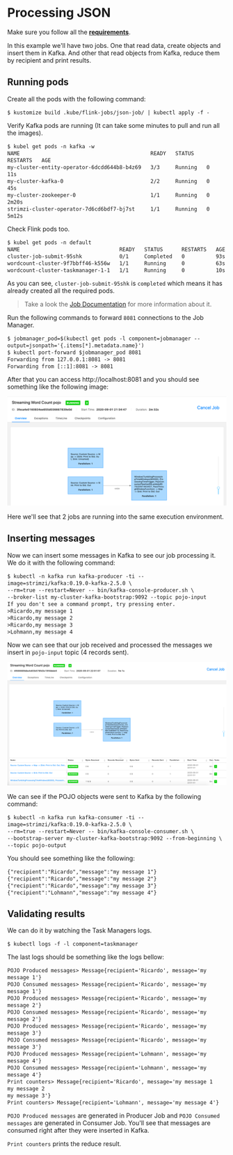# Processing JSON

Make sure you follow all the **[requirements](../../../../README.md)**.

In this example we'll have two jobs.
One that read data, create objects and insert them in Kafka.
And other that read objects from Kafka, reduce them by recipient and print
results.

## Running pods

Create all the pods with the following command:

```shell
$ kustomize build .kube/flink-jobs/json-job/ | kubectl apply -f -
```

Verify Kafka pods are running (It can take some minutes to pull and run all the images).

```shell
$ kubel get pods -n kafka -w
NAME                                          READY   STATUS    RESTARTS   AGE
my-cluster-entity-operator-6dcdd644b8-b4z69   3/3     Running   0          11s
my-cluster-kafka-0                            2/2     Running   0          45s
my-cluster-zookeeper-0                        1/1     Running   0          2m20s
strimzi-cluster-operator-7d6cd6bdf7-bj7st     1/1     Running   0          5m12s
```

Check Flink pods too.

```shell
$ kubel get pods -n default
NAME                                READY   STATUS      RESTARTS   AGE
cluster-job-submit-95shk            0/1     Completed   0          93s
wordcount-cluster-9f7bbff46-k556w   1/1     Running     0          63s
wordcount-cluster-taskmanager-1-1   1/1     Running     0          10s
```

As you can see, `cluster-job-submit-95shk` is `completed` which means it has
already created all the required pods.
> Take a look the
[Job Documentation](https://kubernetes.io/docs/concepts/workloads/controllers/job/)
for more information about it.

Run the following commands to forward `8081` connections to the Job Manager.

```shell
$ jobmanager_pod=$(kubectl get pods -l component=jobmanager --output=jsonpath='{.items[*].metadata.name}')
$ kubectl port-forward $jobmanager_pod 8081
Forwarding from 127.0.0.1:8081 -> 8081
Forwarding from [::1]:8081 -> 8081
```

After that you can access http://localhost:8081 and you should see something
like the following image:

![Flink UI](images/flink-ui-2.png)

Here we'll see that 2 jobs are running into the same execution environment.

## Inserting messages

Now we can insert some messages in Kafka to see our job processing it.
We do it with the following command:

```shell
$ kubectl -n kafka run kafka-producer -ti --image=strimzi/kafka:0.19.0-kafka-2.5.0 \
--rm=true --restart=Never -- bin/kafka-console-producer.sh \
--broker-list my-cluster-kafka-bootstrap:9092 --topic pojo-input
If you don't see a command prompt, try pressing enter.
>Ricardo,my message 1
>Ricardo,my message 2
>Ricardo,my message 3
>Lohmann,my message 4
```

Now we can see that our job received and processed the messages we insert in
`pojo-input` topic (4 records sent).

![Flink Job UI](images/flink-pojo-job-1.png)

We can see if the POJO objects were sent to Kafka by the following command:

```shell
$ kubectl -n kafka run kafka-consumer -ti --image=strimzi/kafka:0.19.0-kafka-2.5.0 \
--rm=true --restart=Never -- bin/kafka-console-consumer.sh \
--bootstrap-server my-cluster-kafka-bootstrap:9092 --from-beginning \
--topic pojo-output
```

You should see something like the following:

```shell
{"recipient":"Ricardo","message":"my message 1"}
{"recipient":"Ricardo","message":"my message 2"}
{"recipient":"Ricardo","message":"my message 3"}
{"recipient":"Lohmann","message":"my message 4"}
```

## Validating results

We can do it by watching the Task Managers logs.

```shell
$ kubectl logs -f -l component=taskmanager
```

The last logs should be something like the logs bellow:

```shell
POJO Produced messages> Message{recipient='Ricardo', message='my message 1'}
POJO Consumed messages> Message{recipient='Ricardo', message='my message 1'}
POJO Produced messages> Message{recipient='Ricardo', message='my message 2'}
POJO Consumed messages> Message{recipient='Ricardo', message='my message 2'}
POJO Produced messages> Message{recipient='Ricardo', message='my message 3'}
POJO Consumed messages> Message{recipient='Ricardo', message='my message 3'}
POJO Produced messages> Message{recipient='Lohmann', message='my message 4'}
POJO Consumed messages> Message{recipient='Lohmann', message='my message 4'}
Print counters> Message{recipient='Ricardo', message='my message 1
my message 2
my message 3'}
Print counters> Message{recipient='Lohmann', message='my message 4'}
```

`POJO Produced messages` are generated in Producer Job and
`POJO Consumed messages` are generated in Consumer Job. You'll see that messages
are consumed right after they were inserted in Kafka.

`Print counters` prints the reduce result.
